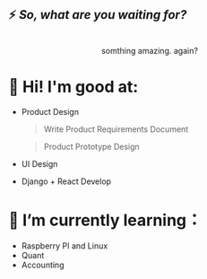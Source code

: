 <h2>⚡ <em>So, what are you waiting for?</em></h2>

<div align=center>
   <br />
   somthing amazing. again?
   <br />
</div>

# 👋 Hi! I'm good at:
  - Product Design
      > Write Product Requirements Document

      > Product Prototype Design
  - UI Design
  - Django + React Develop
# 🌱 I’m currently learning：
   - Raspberry PI and Linux
   - Quant
   - Accounting


<!--
**lfeng39/lfeng39** is a ✨ _special_ ✨ repository because its `README.md` (this file) appears on your GitHub profile.

Here are some ideas to get you started:

- 🔭 I’m currently working on ...
- 🌱 I’m currently learning ...
- 👯 I’m looking to collaborate on ...
- 🤔 I’m looking for help with ...
- 💬 Ask me about ...
- 📫 How to reach me: ...
- 😄 Pronouns: ...
- ⚡ Fun fact: ...
-->
